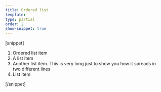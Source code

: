 ```yaml
---
title: Ordered list
template:
type: partial
order: 2
show-snippet: true
---
```

[snippet]
<div class="wrapper content">
    <div class="col-wrap">
        <div class="col col--fluid-offset-3 col--fluid-sm-12 col--fluid-8">
            <ol class="styled-ol">
                <li>Ordered list item</li>
                <li>A list item</li>
                <li>Another list item. This is very long just to show you how it spreads in two different lines</li>
                <li>List item</li>
            </ol>
        </div>
    </div>
</div>
[/snippet]